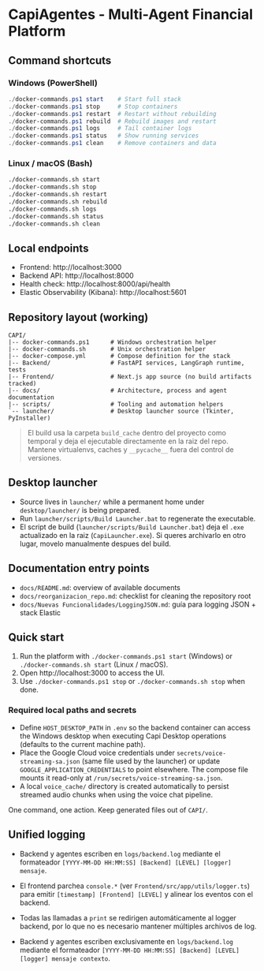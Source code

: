 # CapiAgentes - Multi-Agent Financial Platform

## Command shortcuts

### Windows (PowerShell)
```powershell
./docker-commands.ps1 start    # Start full stack
./docker-commands.ps1 stop     # Stop containers
./docker-commands.ps1 restart  # Restart without rebuilding
./docker-commands.ps1 rebuild  # Rebuild images and restart
./docker-commands.ps1 logs     # Tail container logs
./docker-commands.ps1 status   # Show running services
./docker-commands.ps1 clean    # Remove containers and data
```

### Linux / macOS (Bash)
```bash
./docker-commands.sh start
./docker-commands.sh stop
./docker-commands.sh restart
./docker-commands.sh rebuild
./docker-commands.sh logs
./docker-commands.sh status
./docker-commands.sh clean
```

## Local endpoints
- Frontend: http://localhost:3000
- Backend API: http://localhost:8000
- Health check: http://localhost:8000/api/health
- Elastic Observability (Kibana): http://localhost:5601

## Repository layout (working)
```
CAPI/
|-- docker-commands.ps1      # Windows orchestration helper
|-- docker-commands.sh       # Unix orchestration helper
|-- docker-compose.yml       # Compose definition for the stack
|-- Backend/                 # FastAPI services, LangGraph runtime, tests
|-- Frontend/                # Next.js app source (no build artifacts tracked)
|-- docs/                    # Architecture, process and agent documentation
|-- scripts/                 # Tooling and automation helpers
`-- launcher/                # Desktop launcher source (Tkinter, PyInstaller)
```

> El build usa la carpeta `build_cache` dentro del proyecto como temporal y deja el ejecutable directamente en la raiz del repo. Mantene virtualenvs, caches y `__pycache__` fuera del control de versiones.

## Desktop launcher
- Source lives in `launcher/` while a permanent home under `desktop/launcher/`
  is being prepared.
- Run `launcher/scripts/Build Launcher.bat` to regenerate the executable.
- El script de build (`launcher/scripts/Build Launcher.bat`) deja el `.exe` actualizado en la raiz (`CapiLauncher.exe`). Si queres archivarlo en otro lugar, movelo manualmente despues del build.

## Documentation entry points
- `docs/README.md`: overview of available documents
- `docs/reorganizacion_repo.md`: checklist for cleaning the repository root
- `docs/Nuevas Funcionalidades/LoggingJSON.md`: guía para logging JSON + stack Elastic

## Quick start
1. Run the platform with `./docker-commands.ps1 start` (Windows) or
   `./docker-commands.sh start` (Linux / macOS).
2. Open http://localhost:3000 to access the UI.
3. Use `./docker-commands.ps1 stop` or `./docker-commands.sh stop` when done.

### Required local paths and secrets
- Define `HOST_DESKTOP_PATH` in `.env` so the backend container can access the
  Windows desktop when executing Capi Desktop operations (defaults to the
  current machine path).
- Place the Google Cloud voice credentials under `secrets/voice-streaming-sa.json`
  (same file used by the launcher) or update `GOOGLE_APPLICATION_CREDENTIALS`
  to point elsewhere. The compose file mounts it read-only at
  `/run/secrets/voice-streaming-sa.json`.
- A local `voice_cache/` directory is created automatically to persist streamed
  audio chunks when using the voice chat pipeline.

One command, one action. Keep generated files out of `CAPI/`.

## Unified logging
- Backend y agentes escriben en `logs/backend.log` mediante el formateador `[YYYY-MM-DD HH:MM:SS] [Backend] [LEVEL] [logger] mensaje`.
- El frontend parchea `console.*` (ver `Frontend/src/app/utils/logger.ts`) para emitir `[timestamp] [Frontend] [LEVEL]` y alinear los eventos con el backend.
- Todas las llamadas a `print` se redirigen automáticamente al logger backend, por lo que no es necesario mantener múltiples archivos de log.

- Backend y agentes escriben exclusivamente en `logs/backend.log` mediante el formateador `[YYYY-MM-DD HH:MM:SS] [Backend] [LEVEL] [logger] mensaje contexto`.
